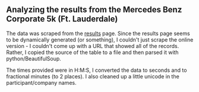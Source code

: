 Analyzing the results from the Mercedes Benz Corporate 5k (Ft. Lauderdale)
--------------

The data was scraped from the [results] page. Since the results page seems to be dynamically generated (or something), I couldn't just scrape the online version - I couldn't come up with a URL that showed all of the records. Rather, I copied the source of the table to a file and then parsed it with python/BeautifulSoup.

The times provided were in H:M:S, I converted the data to seconds and to fractional minutes (to 2 places). I also cleaned up a little unicode in the participant/company names.

[results]: http://results.mercedesbenzcorporaterun.com/results/search.php?sub_event_id=226610&series_year=2012
